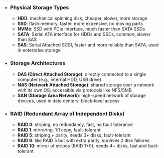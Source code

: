 
- ### Physical Storage Types
	- **HDD**: mechanical spinning disk, cheaper, slower, more storage
	- **SSD**: flash memory, faster, more expensive, no moving parts
	- **NVMe**: SSD with PCIe interface, much faster than SATA SSDs
	- **SATA**: Serial ATA interface for HDDs and SSDs, common, slower than SAS
    - **SAS**: Serial Attached SCSI, faster and more reliable than SATA, used in enterprise storage
- ### Storage Architectures
	- **DAS (Direct Attached Storage)**: directly connected to a single computer (e.g., internal HDD, USB drive)
	- **NAS (Network Attached Storage)**: shared storage over a network with its own OS; accessible via protocols like NFS/SMB
	- **SAN (Storage Area Network)**: high-speed network of storage devices, used in data centers; block-level access
- ### RAID (Redundant Array of Independent Disks)
	- **RAID 0**: striping, no redundancy, fast, no fault tolerance
	- **RAID 1**: mirroring, 1:1 copy, fault-tolerant
	- **RAID 5**: striping + parity, needs 3+ disks, fault-tolerant
	- **RAID 6**: like RAID 5 but with extra parity, survives 2 disk failures
	- **RAID 10**: mirror of stripes (RAID 1+0), needs 4+ disks, fast and fault-tolerant
